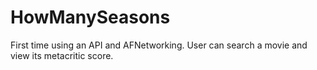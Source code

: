 # HowManySeasons

First time using an API and AFNetworking. 
User can search a movie and view its metacritic score.

